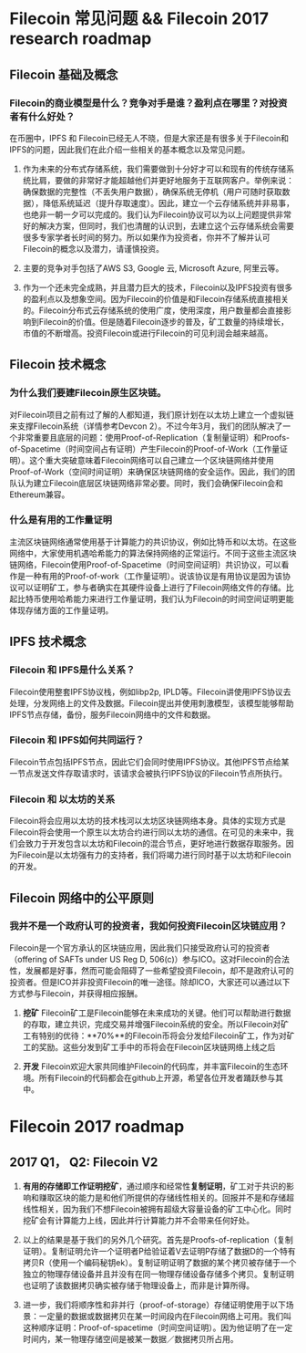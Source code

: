 # Filecoin 常见问题 && Filecoin 2017 research roadmap

## Filecoin 基础及概念

### Filecoin的商业模型是什么？竞争对手是谁？盈利点在哪里？对投资者有什么好处？

在币圈中，IPFS 和 Filecoin已经无人不晓，但是大家还是有很多关于Filecoin和IPFS的问题，因此我们在此介绍一些相关的基本概念以及常见问题。

1. 作为未来的分布式存储系统，我们需要做到十分好才可以和现有的传统存储系统比肩，要做的非常好才能超越他们并更好地服务于互联网客户。举例来说：确保数据的完整性（不丢失用户数据），确保系统无停机（用户可随时获取数据），降低系统延迟（提升存取速度）。因此，建立一个云存储系统并非易事，也绝非一朝一夕可以完成的。我们认为Filecoin协议可以为以上问题提供非常好的解决方案，但同时，我们也清醒的认识到，去建立这个云存储系统会需要很多专家学者长时间的努力。所以如果作为投资者，你并不了解并认可Filecoin的概念以及潜力，请谨慎投资。

2. 主要的竞争对手包括了AWS S3, Google 云, Microsoft Azure, 阿里云等。

3. 作为一个还未完全成熟，并且潜力巨大的技术，Filecoin以及IPFS投资有很多的盈利点以及想象空间。因为Filecoin的价值是和Filecoin存储系统直接相关的。Filecoin分布式云存储系统的使用广度，使用深度，用户数量都会直接影响到Filecoin的价值。但是随着Filecoin逐步的普及，矿工数量的持续增长，市值的不断增高。投资Filecoin或进行Filecoin的可见利润会越来越高。

## Filecoin 技术概念

### 为什么我们要建Filecoin原生区块链。

对Filecoin项目之前有过了解的人都知道，我们原计划在以太坊上建立一个虚拟链来支撑Filecoin系统（详情参考Devcon 2）。不过今年3月，我们的团队解决了一个非常重要且底层的问题：使用Proof-of-Replication（复制量证明）和Proofs-of-Spacetime（时间空间占有证明）产生Filecoin的Proof-of-Work（工作量证明）。这个重大突破意味着Filecoin网络可以自己建立一个区块链网络并使用Proof-of-Work（空间时间证明）来确保区块链网络的安全运作。因此，我们的团队认为建立Filecoin底层区块链网络非常必要。同时，我们会确保Filecoin会和Ethereum兼容。

### 什么是有用的工作量证明

主流区块链网络通常使用基于计算能力的共识协议，例如比特币和以太坊。在这些网络中，大家使用机遇哈希能力的算法保持网络的正常运行。不同于这些主流区块链网络，Filecoin使用Proof-of-Spacetime（时间空间证明）共识协议，可以看作是一种有用的Proof-of-work（工作量证明）。说该协议是有用协议是因为该协议可以证明矿工，参与者确实在其硬件设备上进行了Filecoin网络文件的存储。比起比特币使用哈希能力来进行工作量证明，我们认为Filecoin的时间空间证明更能体现存储方面的工作量证明。

## IPFS 技术概念

### Filecoin 和 IPFS是什么关系？

Filecoin使用整套IPFS协议栈，例如libp2p, IPLD等。Filecoin讲使用IPFS协议去处理，分发网络上的文件及数据。Filecoin提出并使用刺激模型，该模型能够帮助IPFS节点存储，备份，服务Filecoin网络中的文件和数据。

### Filecoin 和 IPFS如何共同运行？

Filecoin节点包括IPFS节点，因此它们会同时使用IPFS协议。其他IPFS节点给某一节点发送文件存取请求时，该请求会被执行IPFS协议的Filecoin节点所执行。

### Filecoin 和 以太坊的关系

Filecoin将会应用以太坊的技术栈河以太坊区块链网络本身。具体的实现方式是Filecoin将会使用一个原生以太坊合约进行同以太坊的通信。在可见的未来中，我们会致力于开发包含以太坊和Filecoin的混合节点，更好地进行数据存取服务。因为Filecoin是以太坊强有力的支持者，我们将竭力进行同时基于以太坊和Filecoin的开发。

## Filecoin 网络中的公平原则

### 我并不是一个政府认可的投资者，我如何投资Filecoin区块链应用？

Filecoin是一个官方承认的区块链应用，因此我们只接受政府认可的投资者（offering of SAFTs under US Reg D, 506(c)）参与ICO。这对Filecoin的合法性，发展都是好事，然而可能会阻碍了一些希望投资Filecoin，却不是政府认可的投资者。但是ICO并非投资Filecoin的唯一途径。除却ICO，大家还可以通过以下方式参与Filecoin，并获得相应报酬。

1. **挖矿** Filecoin矿工是Filecoin能够在未来成功的关键。他们可以帮助进行数据的存取，建立共识，完成交易并增强Filecoin系统的安全。所以Filecoin对矿工有特别的优待：**70%**的Filecoin币将会分发给Filecoin矿工，作为对矿工的奖励。这些分发到矿工手中的币将会在Filecoin区块链网络上线之后

2. **开发** Filecoin欢迎大家共同维护Filecoin的代码库，并丰富Filecoin的生态环境。所有Filecoin的代码都会在github上开源，希望各位开发者踊跃参与其中。

# Filecoin 2017 roadmap

## 2017 Q1， Q2: Filecoin V2

1. **有用的存储即工作证明挖矿**，通过顺序和经常性**复制证明**，矿工对于共识的影响和赚取区块的能力是和他们所提供的存储线性相关的。回报并不是和存储超线性相关，因为我们不想Filecoin被拥有超级大容量设备的矿工中心化。同时挖矿会有计算能力上线，因此并行计算能力并不会带来任何好处。

2. 以上的结果是基于我们的另外几个研究。首先是Proofs-of-replication（复制证明）。复制证明允许一个证明者P给验证着V去证明P存储了数据D的一个特有拷贝R（使用一个编码秘钥ek）。复制证明证明了数据的某个拷贝被存储于一个独立的物理存储设备并且并没有在同一物理存储设备存储多个拷贝。复制证明也证明了该数据拷贝确实被存储于物理设备上，而非是计算所得。

3. 进一步，我们将顺序性和非并行（proof-of-storage）存储证明使用于以下场景：一定量的数据或数据拷贝在某一时间段内在Filecoin网络上可用。我们叫这种顺序证明：Proof-of-spacetime（时间空间证明）。因为他证明了在一定时间内，某一物理存储空间是被某一数据／数据拷贝所占用。


